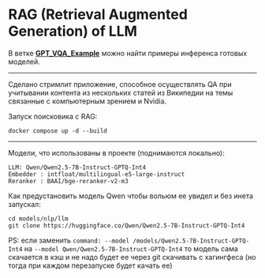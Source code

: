 # RAG (Retrieval Augmented Generation) of LLM

В ветке [**GPT_VQA_Example**](https://github.com/Koldim2001/RAG_LLM/tree/GPT_VQA_Example) можно найти примеры инференса готовых моделей.

---
Сделано стримлит приложение, способное осуществлять QA при учитывании контента из нескольких статей из Википедии на темы связанные с компьютерным зрением и Nvidia.

Запуск поисковика с RAG:
```
docker compose up -d --build
```

---
Модели, что использованы в проекте (поднимаются локально):
```
LLM: Qwen/Qwen2.5-7B-Instruct-GPTQ-Int4
Embedder : intfloat/multilingual-e5-large-instruct
Reranker : BAAI/bge-reranker-v2-m3
```


Как предустановить модель Qwen чтобы вольюм ее увидел и без инета запускал:
```
cd models/nlp/llm
git clone https://huggingface.co/Qwen/Qwen2.5-7B-Instruct-GPTQ-Int4
```
PS: если заменить `command: --model /models/Qwen2.5-7B-Instruct-GPTQ-Int4` на `--model Qwen/Qwen2.5-7B-Instruct-GPTQ-Int4` то модель сама скачается в кэш и не надо будет ее через git скачивать с хагингфеса (но тогда при каждом перезапуске будет качать ее)


